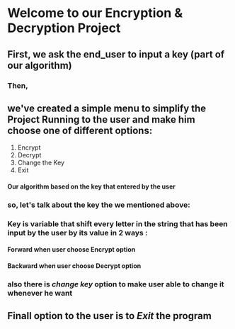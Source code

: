 # Welcome to our Encryption & Decryption Project 
## First, we ask the end_user to input a key (part of our algorithm)
### Then,
## we've created a simple menu to simplify the Project Running to the user and make him choose one of different options: 
1. Encrypt
2. Decrypt
3. Change the Key
4. Exit 
#### Our algorithm based on the key that entered by the user 
### so, let's talk about the key the we mentioned above:
### Key is variable that shift every letter in the string that has been input by the user by its value in 2 ways :
#### Forward when user choose Encrypt option
#### Backward when user choose Decrypt option
### also there is *change key* option to make user able to change it whenever he want
## Finall option to the user is to *Exit* the program


